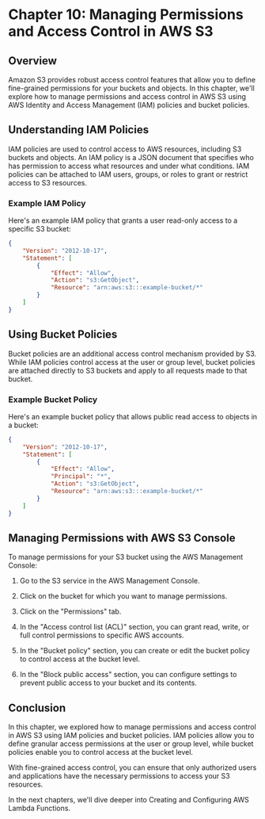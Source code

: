 # Chapter 10: Managing Permissions and Access Control in AWS S3

## Overview

Amazon S3 provides robust access control features that allow you to define fine-grained permissions for your buckets and objects. In this chapter, we'll explore how to manage permissions and access control in AWS S3 using AWS Identity and Access Management (IAM) policies and bucket policies.

## Understanding IAM Policies

IAM policies are used to control access to AWS resources, including S3 buckets and objects. An IAM policy is a JSON document that specifies who has permission to access what resources and under what conditions. IAM policies can be attached to IAM users, groups, or roles to grant or restrict access to S3 resources.

### Example IAM Policy

Here's an example IAM policy that grants a user read-only access to a specific S3 bucket:

```json
{
    "Version": "2012-10-17",
    "Statement": [
        {
            "Effect": "Allow",
            "Action": "s3:GetObject",
            "Resource": "arn:aws:s3:::example-bucket/*"
        }
    ]
}
```

## Using Bucket Policies

Bucket policies are an additional access control mechanism provided by S3. While IAM policies control access at the user or group level, bucket policies are attached directly to S3 buckets and apply to all requests made to that bucket.

### Example Bucket Policy

Here's an example bucket policy that allows public read access to objects in a bucket:

```json
{
    "Version": "2012-10-17",
    "Statement": [
        {
            "Effect": "Allow",
            "Principal": "*",
            "Action": "s3:GetObject",
            "Resource": "arn:aws:s3:::example-bucket/*"
        }
    ]
}
```

## Managing Permissions with AWS S3 Console

To manage permissions for your S3 bucket using the AWS Management Console:

1. Go to the S3 service in the AWS Management Console.

2. Click on the bucket for which you want to manage permissions.

3. Click on the "Permissions" tab.

4. In the "Access control list (ACL)" section, you can grant read, write, or full control permissions to specific AWS accounts.

5. In the "Bucket policy" section, you can create or edit the bucket policy to control access at the bucket level.

6. In the "Block public access" section, you can configure settings to prevent public access to your bucket and its contents.

## Conclusion

In this chapter, we explored how to manage permissions and access control in AWS S3 using IAM policies and bucket policies. IAM policies allow you to define granular access permissions at the user or group level, while bucket policies enable you to control access at the bucket level.

With fine-grained access control, you can ensure that only authorized users and applications have the necessary permissions to access your S3 resources.

In the next chapters, we'll dive deeper into Creating and Configuring AWS Lambda Functions.